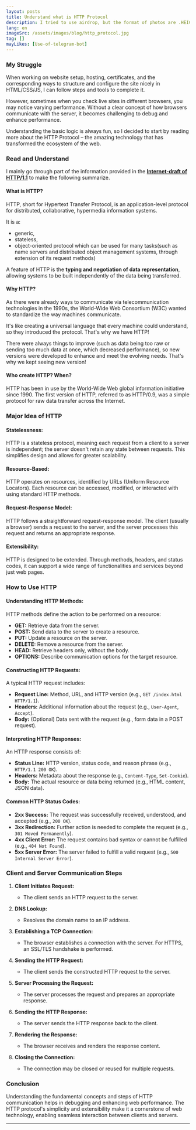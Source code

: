 ```yaml
---
layout: posts
title: Understand what is HTTP Protocol
description: I tried to use airdrop, but the format of photos are .HEIC, not a normal web broswer support format and the size of photos is HUGE!
lang: en
imageSrc: /assets/images/blog/http_protocol.jpg
tag: []
mayLikes: [Use-of-telegram-bot]
---
```


### **My Struggle**

When working on website setup, hosting, certificates, and the corresponding ways to structure and configure the site nicely in HTML/CSS/JS, I can follow steps and tools to complete it.

However, sometimes when you check live sites in different browsers, you may notice varying performance. Without a clear concept of how browsers communicate with the server, it becomes challenging to debug and enhance performance.

Understanding the basic logic is always fun, so I decided to start by reading more about the HTTP Protocol – the amazing technology that has transformed the ecosystem of the web.

### **Read and Understand**
I mainly go through part of the information provided in the **[Internet-draft of HTTP/1.1](https://www.w3.org/Protocols/HTTP/1.1/draft-ietf-http-v11-spec-01)** to make the following summarize.

#### **What is HTTP?**
HTTP, short for Hypertext Transfer Protocol, is an application-level protocol for distributed, collaborative, hypermedia information systems.

It is a:
- generic, 
- stateless, 
- object-oriented protocol which can be used for many tasks(such as name servers and distributed object management systems, through extension of its request methods) 

A feature of HTTP is the **typing and negotiation of data representation**, allowing systems to be built independently of the data being transferred.

#### **Why HTTP?**
As there were already ways to communicate via telecommunication technologies in the 1990s, the World-Wide Web Consortium (W3C) wanted to standardize the way machines communicate. 

It's like creating a universal language that every machine could understand, so they introduced the protocol. 
That's why we have HTTP!

There were always things to improve (such as data being too raw or sending too much data at once, which decreased performance), so new versions were developed to enhance and meet the evolving needs. That's why we kept seeing new version!

#### Who create HTTP? When?
HTTP has been in use by the World-Wide Web global information initiative since 1990.
The first version of HTTP, referred to as HTTP/0.9, was a simple protocol for raw data transfer across the Internet. 

### **Major Idea of HTTP**

#### **Statelessness:**
HTTP is a stateless protocol, meaning each request from a client to a server is independent; the server doesn't retain any state between requests. This simplifies design and allows for greater scalability.

#### **Resource-Based:**
HTTP operates on resources, identified by URLs (Uniform Resource Locators). Each resource can be accessed, modified, or interacted with using standard HTTP methods.

#### **Request-Response Model:**
HTTP follows a straightforward request-response model. The client (usually a browser) sends a request to the server, and the server processes this request and returns an appropriate response.

#### **Extensibility:**
HTTP is designed to be extended. Through methods, headers, and status codes, it can support a wide range of functionalities and services beyond just web pages.

### **How to Use HTTP**

#### **Understanding HTTP Methods:**
HTTP methods define the action to be performed on a resource:
- **GET:** Retrieve data from the server.
- **POST:** Send data to the server to create a resource.
- **PUT:** Update a resource on the server.
- **DELETE:** Remove a resource from the server.
- **HEAD:** Retrieve headers only, without the body.
- **OPTIONS:** Describe communication options for the target resource.

#### **Constructing HTTP Requests:**
A typical HTTP request includes:
- **Request Line:** Method, URL, and HTTP version (e.g., `GET /index.html HTTP/1.1`).
- **Headers:** Additional information about the request (e.g., `User-Agent`, `Accept`).
- **Body:** (Optional) Data sent with the request (e.g., form data in a POST request).

#### **Interpreting HTTP Responses:**
An HTTP response consists of:
- **Status Line:** HTTP version, status code, and reason phrase (e.g., `HTTP/1.1 200 OK`).
- **Headers:** Metadata about the response (e.g., `Content-Type`, `Set-Cookie`).
- **Body:** The actual resource or data being returned (e.g., HTML content, JSON data).

#### **Common HTTP Status Codes:**
- **2xx Success:** The request was successfully received, understood, and accepted (e.g., `200 OK`).
- **3xx Redirection:** Further action is needed to complete the request (e.g., `301 Moved Permanently`).
- **4xx Client Error:** The request contains bad syntax or cannot be fulfilled (e.g., `404 Not Found`).
- **5xx Server Error:** The server failed to fulfill a valid request (e.g., `500 Internal Server Error`).

### **Client and Server Communication Steps**

1. **Client Initiates Request:**
   - The client sends an HTTP request to the server.

2. **DNS Lookup:**
   - Resolves the domain name to an IP address.

3. **Establishing a TCP Connection:**
   - The browser establishes a connection with the server. For HTTPS, an SSL/TLS handshake is performed.

4. **Sending the HTTP Request:**
   - The client sends the constructed HTTP request to the server.

5. **Server Processing the Request:**
   - The server processes the request and prepares an appropriate response.

6. **Sending the HTTP Response:**
   - The server sends the HTTP response back to the client.

7. **Rendering the Response:**
   - The browser receives and renders the response content.

8. **Closing the Connection:**
   - The connection may be closed or reused for multiple requests.

### **Conclusion**
Understanding the fundamental concepts and steps of HTTP communication helps in debugging and enhancing web performance. The HTTP protocol's simplicity and extensibility make it a cornerstone of web technology, enabling seamless interaction between clients and servers.





---